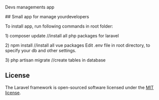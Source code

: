 <p>Devs managements app</p>
## Small app for manage yourdevelopers
<p>To install app, run following commands in root folder:</p>
<p>1) composer update   //install all php packages for laravel</p>
<p>2) npm install       //install all vue packages
Edit .env file in root directory, to specify your db and other settings.</p>
<p>3) php artisan migrate  //create tables in database</p>

## License

The Laravel framework is open-sourced software licensed under the [MIT license](https://opensource.org/licenses/MIT).